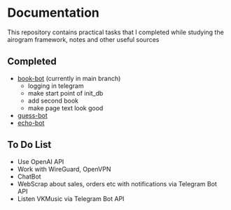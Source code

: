 # Documentation

This repository contains practical tasks that I completed while studying the airogram framework, notes and other useful sources

## Completed
- [book-bot](https://github.com/luculliano/botapidev/tree/book-bot) (currently in main branch)
  - logging in telegram
  - make start point of init_db
  - add second book
  - make page text look good
- [guess-bot](https://github.com/luculliano/botapidev/tree/guess-bot)
- [echo-bot](https://github.com/luculliano/botapidev/tree/echo-bot)

## To Do List
- Use OpenAI API
- Work with WireGuard, OpenVPN
- ChatBot
- WebScrap about sales, orders etc with notifications via Telegram Bot API
- Listen VKMusic via Telegram Bot API
